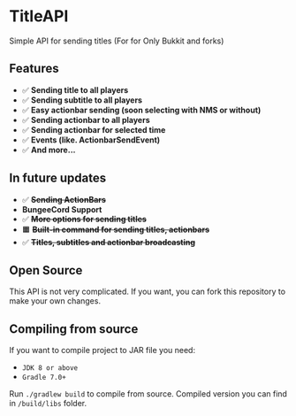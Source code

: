 TitleAPI 
=======

Simple API for sending titles (For for Only Bukkit and forks)

## Features

* ✅ **Sending title to all players**
* ✅ **Sending subtitle to all players**
* ✅ **Easy actionbar sending (soon selecting with NMS or without)**
* ✅ **Sending actionbar to all players**
* ✅ **Sending actionbar for selected time**
* ✅ **Events (like. ActionbarSendEvent)**
* ✅ **And more...**

## In future updates

* ✅ **~~Sending ActionBars~~**
* **BungeeCord Support**
* ✅ **~~More options for sending titles~~**
* 🟧 **~~Built-in command for sending titles, actionbars~~**
* ✅ **~~Titles, subtitles and actionbar broadcasting~~**

## Open Source
This API is not very complicated. If you want, you can fork this repository to make your own changes.

## Compiling from source
If you want to compile project to JAR file you need:
* `JDK 8 or above`
* `Gradle 7.0+`

Run `./gradlew build` to compile from source. Compiled version you can find in `/build/libs` folder.
